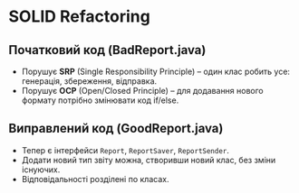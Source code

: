 # SOLID Refactoring

## Початковий код (BadReport.java)
- Порушує **SRP** (Single Responsibility Principle) – один клас робить усе: генерація, збереження, відправка.
- Порушує **OCP** (Open/Closed Principle) – для додавання нового формату потрібно змінювати код if/else.

## Виправлений код (GoodReport.java)
- Тепер є інтерфейси `Report`, `ReportSaver`, `ReportSender`.
- Додати новий тип звіту можна, створивши новий клас, без зміни існуючих.
- Відповідальності розділені по класах.

